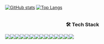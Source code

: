 <div align="center" style="display:flex">
  
[![GitHub stats](https://vercel-fsm9bwidk-chayoung-choi.vercel.app/api?username=chayoung-choi&show_icons=true&count_private=true)](https://github.com/anuraghazra/github-readme-stats)
[![Top Langs](https://vercel-fsm9bwidk-chayoung-choi.vercel.app/api/top-langs/?username=chayoung-choi&layout=compact)](https://github.com/anuraghazra/github-readme-stats)
</div>


<h3 align="center">🛠 Tech Stack</h2>
<div align="center" style="display:flex">
<img src="https://img.shields.io/badge/Java-007396?style=flat-square&logo=OpenJDK&logoColor=white"/>
<img src="https://img.shields.io/badge/Spring-6DB33F?style=flat-square&logo=Spring&logoColor=white"/>
<img src="https://img.shields.io/badge/SpringBoot-6DB33F?style=flat-square&logo=Springboot&logoColor=white"/>
<img src="https://img.shields.io/badge/Redis-DC382D?style=flat-square&logo=Redis&logoColor=white"/>
<img src="https://img.shields.io/badge/oracle-F80000?style=flat-square&logo=Oracle&logoColor=white"/>
<img src="https://img.shields.io/badge/Mysql-E6B91E?style=flat-square&logo=MySql&logoColor=white"/>
<img src="https://img.shields.io/badge/Node.js-339933?style=flat-square&logo=Node.js&logoColor=white"/>
  <br>
<img src="https://img.shields.io/badge/Docker-2496ED?style=flat-square&logo=Docker&logoColor=white"/>
  <img src="https://img.shields.io/badge/AWS_Lambda-FF9900?style=flat-square&logo=AwsLambda&logoColor=white"/>
  <img src="https://img.shields.io/badge/Firebase-FFCA28?style=flat-square&logo=Firebase&logoColor=white"/>
  
  <br>
<img src="https://img.shields.io/badge/Javascript-ffb13b?style=flat-square&logo=javascript&logoColor=white"/>
<img src="https://img.shields.io/badge/css-1572B6?style=flat-square&logo=css3&logoColor=white"/>
<img src="https://img.shields.io/badge/html-E34F26?style=flat-square&logo=html5&logoColor=white"/>
<img src="https://img.shields.io/badge/React-61DAFB?style=flat-square&logo=React&logoColor=white"/>
</div>
